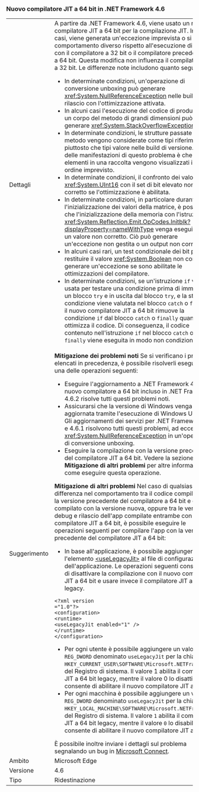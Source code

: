 ### <a name="new-64-bit-jit-compiler-in-the-net-framework-46"></a>Nuovo compilatore JIT a 64 bit in .NET Framework 4.6

|   |   |
|---|---|
|Dettagli|A partire da .NET Framework 4.6, viene usato un nuovo compilatore JIT a 64 bit per la compilazione JIT. In alcuni casi, viene generata un'eccezione imprevista o si nota un comportamento diverso rispetto all'esecuzione di un'app con il compilatore a 32 bit o il compilatore precedente JIT a 64 bit. Questa modifica non influenza il compilatore JIT a 32 bit. Le differenze note includono quanto segue:<ul><li>In determinate condizioni, un'operazione di conversione unboxing può generare <xref:System.NullReferenceException> nelle build di rilascio con l'ottimizzazione attivata.</li><li>In alcuni casi l'esecuzione del codice di produzione in un corpo del metodo di grandi dimensioni può generare <xref:System.StackOverflowException>.</li><li>In determinate condizioni, le strutture passate a un metodo vengono considerate come tipi riferimento piuttosto che tipi valore nelle build di versione. Una delle manifestazioni di questo problema è che i singoli elementi in una raccolta vengono visualizzati in un ordine imprevisto.</li><li>In determinate condizioni, il confronto dei valori di <xref:System.UInt16> con il set di bit elevato non è corretto se l'ottimizzazione è abilitata.</li><li>In determinate condizioni, in particolare durante l'inizializzazione dei valori della matrice, è possibile che l'inizializzazione della memoria con l'istruzione IL <xref:System.Reflection.Emit.OpCodes.Initblk?displayProperty=nameWithType> venga eseguita con un valore non corretto. Ciò può generare un'eccezione non gestita o un output non corretto.</li><li>In alcuni casi rari, un test condizionale dei bit può restituire il valore <xref:System.Boolean> non corretto o generare un'eccezione se sono abilitate le ottimizzazioni del compilatore.</li><li>In determinate condizioni, se un'istruzione <code>if</code> viene usata per testare una condizione prima di immettere un blocco <code>try</code> e in uscita dal blocco <code>try</code>, e la stessa condizione viene valutata nel blocco <code>catch</code> o <code>finally</code>, il nuovo compilatore JIT a 64 bit rimuove la condizione <code>if</code> dal blocco <code>catch</code> o <code>finally</code> quando ottimizza il codice. Di conseguenza, il codice contenuto nell'istruzione <code>if</code> nel blocco <code>catch</code> o <code>finally</code> viene eseguita in modo non condizionale.</li></ul>|
|Suggerimento|<strong>Mitigazione dei problemi noti</strong> Se si verificano i problemi elencati in precedenza, è possibile risolverli eseguendo una delle operazioni seguenti:<ul><li>Eseguire l'aggiornamento a .NET Framework 4.6.2. Il nuovo compilatore a 64 bit incluso in .NET Framework 4.6.2 risolve tutti questi problemi noti.</li><li>Assicurarsi che la versione di Windows venga aggiornata tramite l'esecuzione di Windows Update. Gli aggiornamenti dei servizi per .NET Framework 4.6 e 4.6.1 risolvono tutti questi problemi, ad eccezione di <xref:System.NullReferenceException> in un'operazione di conversione unboxing.</li><li>Eseguire la compilazione con la versione precedente del compilatore JIT a 64 bit. Vedere la sezione <strong>Mitigazione di altri problemi</strong> per altre informazioni su come eseguire questa operazione.</li></ul><strong>Mitigazione di altri problemi</strong> Nel caso di qualsiasi altra differenza nel comportamento tra il codice compilato con la versione precedente del compilatore a 64 bit e quello compilato con la versione nuova, oppure tra le versioni di debug e rilascio dell'app compilate entrambe con il nuovo compilatore JIT a 64 bit, è possibile eseguire le operazioni seguenti per compilare l'app con la versione precedente del compilatore JIT a 64 bit:<ul><li>In base all'applicazione, è possibile aggiungere l'elemento [\<useLegacyJit>](~/docs/framework/configure-apps/file-schema/runtime/uselegacyjit-element.md) al file di configurazione dell'applicazione. Le operazioni seguenti consentono di disattivare la compilazione con il nuovo compilatore JIT a 64 bit e usare invece il compilatore JIT a 64 bit legacy.</li></ul><pre><code class="language-xml">&lt;?xml version =&quot;1.0&quot;?&gt;&#13;&#10;&lt;configuration&gt;&#13;&#10;&lt;runtime&gt;&#13;&#10;&lt;useLegacyJit enabled=&quot;1&quot; /&gt;&#13;&#10;&lt;/runtime&gt;&#13;&#10;&lt;/configuration&gt;&#13;&#10;</code></pre><ul><li>Per ogni utente è possibile aggiungere un valore <code>REG_DWORD</code> denominato <code>useLegacyJit</code> per la chiave <code>HKEY_CURRENT_USER\SOFTWARE\Microsoft\.NETFramework</code> del Registro di sistema. Il valore 1 abilita il compilatore JIT a 64 bit legacy, mentre il valore 0 lo disattiva e consente di abilitare il nuovo compilatore JIT a 64 bit.</li><li>Per ogni macchina è possibile aggiungere un valore <code>REG_DWORD</code> denominato <code>useLegacyJit</code> per la chiave <code>HKEY_LOCAL_MACHINE\SOFTWARE\Microsoft\.NETFramework</code> del Registro di sistema. Il valore <code>1</code> abilita il compilatore JIT a 64 bit legacy, mentre il valore <code>0</code> lo disabilita e consente di abilitare il nuovo compilatore JIT a 64 bit.</li></ul>È possibile inoltre inviare i dettagli sul problema segnalando un bug in [Microsoft Connect](https://connect.microsoft.com/VisualStudio).|
|Ambito|Microsoft Edge|
|Versione|4.6|
|Tipo|Ridestinazione|


